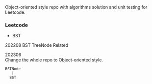 Object-oriented style repo with algorithms solution and unit testing for Leetcode.
### Leetcode
- BST

202208
BST TreeNode Related    
  
 
202306  
Change the whole repo to Object-oriented style.
```
BSTNode
   |
  BST
```